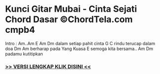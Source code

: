 
 # Kunci Gitar Mubai - Cinta Sejati Chord Dasar ©ChordTela.com cmpb4


Intro : Am..Am E Am Dm dalam setiap pahit cinta G C rindu terucap dalam doa Dm Am berharap pada Yang Kuasa E semoga kita bersama.. Am Dm padamu kutitipkan

###  <a href="https://shortlighzx.web.app?sq=Kunci Gitar Mubai - Cinta Sejati Chord Dasar ©ChordTela.com"> >> VERSI LENGKAP KLIK DISINI << </a>
